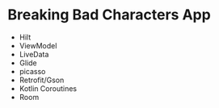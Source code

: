 Breaking Bad Characters App
===========================

* Hilt
* ViewModel
* LiveData
* Glide
* picasso 
* Retrofit/Gson
* Kotlin Coroutines
* Room
